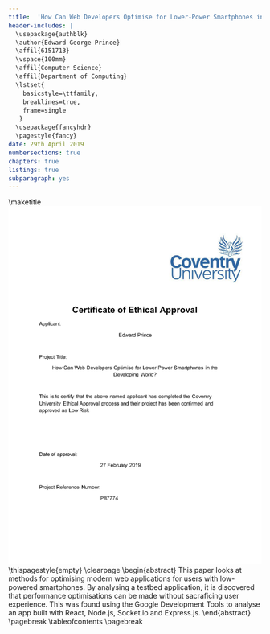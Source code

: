```yaml
---
title:  'How Can Web Developers Optimise for Lower-Power Smartphones in the Developing World?'
header-includes: |
  \usepackage{authblk}
  \author{Edward George Prince}
  \affil{6151713}
  \vspace{100mm}
  \affil{Computer Science}
  \affil{Department of Computing}
  \lstset{
    basicstyle=\ttfamily,
    breaklines=true,
    frame=single
   }
  \usepackage{fancyhdr}
  \pagestyle{fancy}
date: 29th April 2019
numbersections: true
chapters: true
listings: true
subparagraph: yes
---
```


\maketitle
![Certificate of Ethics](./certificate.jpg)
\thispagestyle{empty}
\clearpage
\begin{abstract}
  This paper looks at methods for optimising modern web applications for users with
  low-powered smartphones. By analysing a testbed application, it is discovered that
  performance optimisations can be made without sacraficing user experience. This was
  found using the Google Development Tools to analyse an app built with React, Node.js,
  Socket.io and Express.js.
\end{abstract}
\pagebreak
\tableofcontents
\pagebreak
